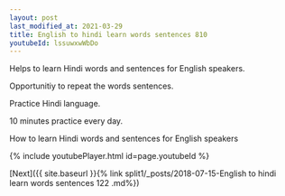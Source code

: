 ```yaml
---
layout: post
last_modified_at: 2021-03-29
title: English to hindi learn words sentences 810 
youtubeId: lssuwxwWbDo
---
```

 
 
Helps to learn Hindi words and sentences for English speakers.

Opportunitiy to repeat the words sentences. 

Practice Hindi language. 
 
10 minutes practice every day. 
 
How to learn Hindi words and sentences for English speakers 
 
{% include youtubePlayer.html id=page.youtubeId %}
 
 
[Next]({{ site.baseurl }}{% link  split1/_posts/2018-07-15-English to hindi learn words sentences 122 .md%})
 
